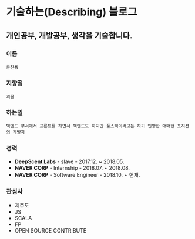 # 기술하는(Describing) 블로그

## 개인공부, 개발공부, 생각을 기술합니다.


### 이름
    문찬용

### 지향점
    괴물

### 하는일 
    백엔드 부서에서 프론트를 하면서 백엔드도 하지만 풀스택이라고는 하기 민망한 애매한 포지션의 개발자

### 경력
* **DeepScent Labs** - slave - 2017.12. ~ 2018.05.
* **NAVER CORP** - Internship - 2018.07. ~ 2018.08.
* **NAVER CORP** - Software Engineer - 2018.10. ~ 현재.

### 관심사
* 제주도
* JS
* SCALA
* FP
* OPEN SOURCE CONTRIBUTE